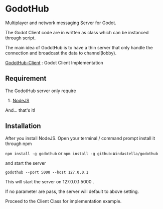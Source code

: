 # GodotHub

Multiplayer and network messaging Server for Godot.

The Godot Client code are in written as class which can be instanced through script.

The main idea of GodotHub is to have a thin server that only handle the connection and broadcast the data to channel(lobby).

[GodotHub-Client](https://github.com/Windastella/godothub_client) : Godot Client Implementation

## Requirement

The GodotHub server only require

1. [NodeJS](https://nodejs.org/en/)

And... that's it!

## Installation

After you install NodeJS. Open your terminal / command prompt install it through npm

`npm install -g godothub`
or
`npm install -g github:Windastella/godothub`

and start the server

`godothub --port 5000 --host 127.0.0.1`

This will start the server on 127.0.0.1:5000 .

If no parameter are pass, the server will default to above setting.

Proceed to the Client Class for implementation example.
